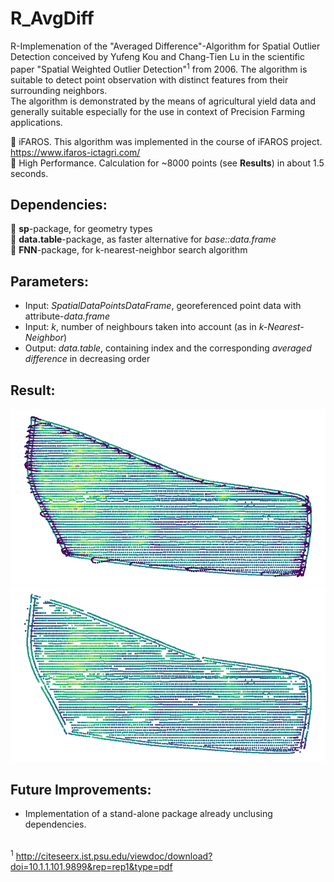 # R_AvgDiff
R-Implemenation of the "Averaged Difference"-Algorithm for Spatial Outlier Detection conceived by Yufeng Kou and Chang-Tien Lu in the scientific paper "Spatial Weighted Outlier Detection"<sup>1</sup> from 2006. The algorithm is suitable to detect point observation with distinct features from their surrounding neighbors.<br/>
The algorithm is demonstrated by the means of agricultural yield data and generally suitable especially for the use in context of Precision Farming applications.<br/>

:seedling: iFAROS. This algorithm was implemented in the course of iFAROS project. https://www.ifaros-ictagri.com/ <br/>
:bullettrain_side: High Performance. Calculation for ~8000 points (see __Results__) in about 1.5 seconds.<br/>

## Dependencies:<br/>
:wrench: __sp__-package, for geometry types<br/>
:wrench: __data.table__-package, as faster alternative for _base::data.frame_<br/>
:wrench: __FNN__-package, for k-nearest-neighbor search algorithm<br/>

## Parameters:<br/>
- Input: _SpatialDataPointsDataFrame_, georeferenced point data with attribute-_data.frame_<br/>
- Input: _k_, number of neighbours taken into account (as in _k-Nearest-Neighbor_)<br/>
- Output: _data.table_, containing index and the corresponding _averaged difference_ in decreasing order<br/>


## Result:<br/>
![before](before.png)<br/>
![after](after.png)<br/>

## Future Improvements:<br/>
- Implementation of a stand-alone package already unclusing dependencies.<br/><br/>

<sup>1</sup> http://citeseerx.ist.psu.edu/viewdoc/download?doi=10.1.1.101.9899&rep=rep1&type=pdf
